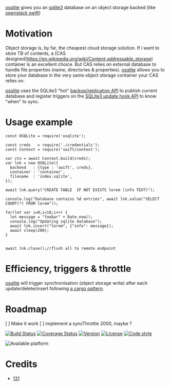 [osqlite](https://github.com/131/osqlite) gives you an [sqlite3](https://github.com/mapbox/node-sqlite3) database on an object storage backed (like [openstack swift](https://github.com/131/swift))


# Motivation
Object storage is, by far, the cheapest cloud storage solution. If i want to store TB of contents, a [CAS designed]https://en.wikipedia.org/wiki/Content-addressable_storage) container is an excellent choice. But CAS relies on external database to handle file properties (name, directories & properties). [osqlite](https://github.com/131/osqlite) allows you to store your database in the very same object storage container your CAS relies on.

[osqlite](https://github.com/131/osqlite) uses the SQLite3 "hot" [backup/replication API](https://sqlite.org/backup.html) to publish current database and register triggers on the [SQLite3 update hook API](https://www.sqlite.org/c3ref/update_hook.html) to know "when" to sync.

# Usage example

```
const OSQLite = require('osqlite');

const creds   = require('./credentials');
const Context = require('swift/context');

var ctx = await Context.build(creds);
var lnk = new OSQLite({
  backend   : {type : 'swift', creds},
  container : 'container',
  filename  : 'index.sqlite',
});

await lnk.query("CREATE TABLE  IF NOT EXISTS lorem (info TEXT)");

console.log("Database contains %d entries", await lnk.value("SELECT COUNT(*) FROM lorem"));

for(let var i=0;i<10;i++) {
  let message = "foobar" + Date.now();
  console.log("Updating sqlite database");
  await lnk.insert("lorem", {"info": message});
  await sleep(200);
}


await lnk.close();//flush all to remote endpoint

```

# Efficiency, triggers & throttle
[osqlite](https://github.com/131/osqlite)  will trigger synchronisation (object storage write) after each update/delete/insert following [a cargo pattern](https://camo.githubusercontent.com/f4810e00e1c5f5f8addbe3e9f49064fd5d102699/68747470733a2f2f662e636c6f75642e6769746875622e636f6d2f6173736574732f313637363837312f36383130312f38346339323036362d356632392d313165322d383134662d3964336430323431336266642e676966).


# Roadmap
[ ] Make it work
[ ] implement a syncThrottle 2000, maybe ?


[![Build Status](https://travis-ci.org/131/osqlite.svg?branch=master)](https://travis-ci.org/131/osqlite)
[![Coverage Status](https://coveralls.io/repos/github/131/osqlite/badge.svg?branch=master)](https://coveralls.io/github/131/osqlite?branch=master)
[![Version](https://img.shields.io/npm/v/osqlite.svg)](https://www.npmjs.com/package/osqlite)
[![License](https://img.shields.io/badge/license-MIT-blue.svg)](http://opensource.org/licenses/MIT)
[![Code style](https://img.shields.io/badge/code%2fstyle-ivs-green.svg)](https://www.npmjs.com/package/eslint-plugin-ivs)



![Available platform](https://img.shields.io/badge/platform-win32-blue.svg)




# Credits 
* [131](https://github.com/131)
